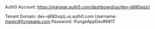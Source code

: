 Auth0 Account: https://manage.auth0.com/dashboard/us/dev-q680xqzj/

Tenant Domain: dev-q680xqzj.us.auth0.com
Username: magic@fungeapp.com
Password: !FungeAppDev#6817
